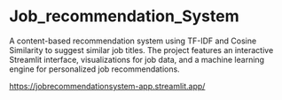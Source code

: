 # Job_recommendation_System
A content-based recommendation system using TF-IDF and Cosine Similarity to suggest similar job titles. The project features an interactive Streamlit interface, visualizations for job data, and a machine learning engine for personalized job recommendations.

https://jobrecommendationsystem-app.streamlit.app/
